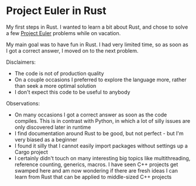 # Project Euler in Rust

My first steps in Rust. I wanted to learn a bit about Rust, and chose to solve a few [Project Euler](https://projecteuler.net/) problems while on vacation.

My main goal was to have fun in Rust. I had very limited time, so as soon as I got a correct answer, I moved on to the next problem.

Disclaimers:
* The code is not of production quality
* On a couple occasions I preferred to explore the language more, rather than seek a more optimal solution
* I don't expect this code to be useful to anybody

Observations:
* On many occasions I got a correct answer as soon as the code compiles. This is in contrast with Python, in which a lot of silly issues are only discovered later in runtime
* I find documentation around Rust to be good, but not perfect - but I'm very biased as a beginner
* I found it silly that I cannot easily import packages without settings up a Cargo project
* I certainly didn't touch on many interesting big topics like multithreading, reference counting, generics, macros. I have seen C++ projects get swamped here and am now wondering if there are fresh ideas I can learn from Rust that can be applied to middle-sized C++ projects
